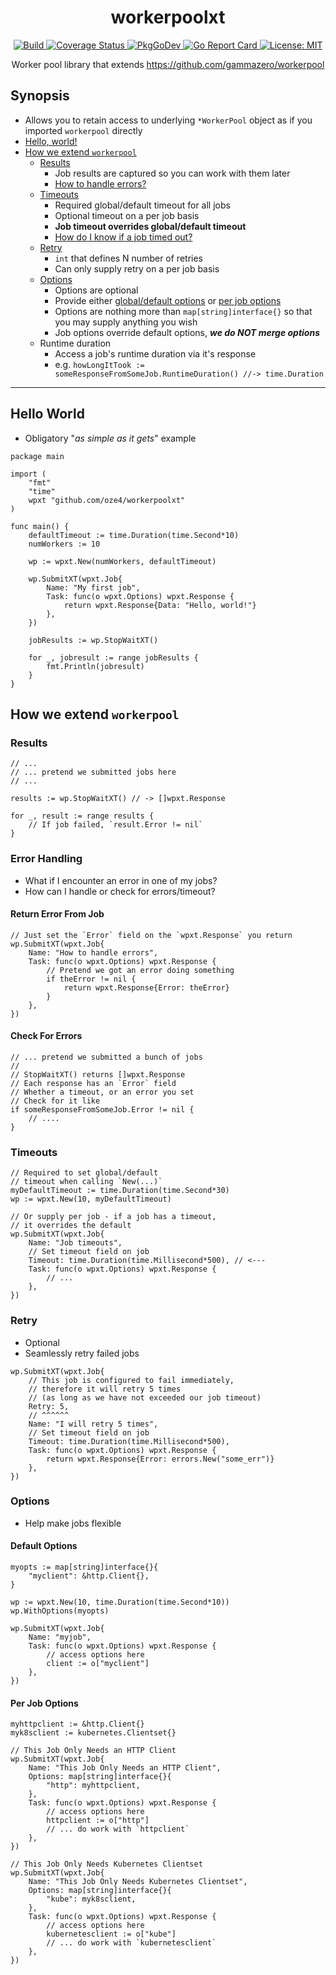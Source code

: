 <p align="center">
  <h1 align="center">workerpoolxt</h1>	
</p>

<p align="center">
  <a href="https://github.com/oze4/workerpoolxt/actions">
    <img title="Build" src="https://github.com/oze4/workerpoolxt/workflows/Build/badge.svg?branch=master" >
  </a>
  <a href='https://coveralls.io/github/oze4/workerpoolxt?branch=master'>
    <img src='https://coveralls.io/repos/github/oze4/workerpoolxt/badge.svg?branch=master' alt='Coverage Status' />
  </a>
  <a href="https://pkg.go.dev/github.com/oze4/workerpoolxt">
    <img title="PkgGoDev" src="https://pkg.go.dev/badge/github.com/oze4/workerpoolxt" >
  </a>
  <a href="https://goreportcard.com/report/github.com/oze4/workerpoolxt">
    <img title="Go Report Card" src="https://goreportcard.com/badge/github.com/oze4/workerpoolxt" >
  </a>
  <a href="https://github.com/oze4/workerpoolxt/blob/master/LICENSE">
    <img title="License: MIT" src="https://img.shields.io/badge/License-MIT-blue.svg" >
  </a>
</p>
<p align="center">
  Worker pool library that extends <a href="https://github.com/gammazero/workerpool">https://github.com/gammazero/workerpool</a>
</p>

## Synopsis

- Allows you to retain access to underlying `*WorkerPool` object as if you imported `workerpool` directly
- [Hello, world!](#hello-world)
- [How we extend `workerpool`](#how-we-extend-workerpool)
  - [Results](#results)
    - Job results are captured so you can work with them later
    - [How to handle errors?](#error-handling)
  - [Timeouts](#timeouts)
    - Required global/default timeout for all jobs
    - Optional timeout on a per job basis
    - **Job timeout overrides global/default timeout**
    - [How do I know if a job timed out?](#error-handling)
  - [Retry](#retry)
    - `int` that defines N number of retries
    - Can only supply retry on a per job basis
  - [Options](#options)
    - Options are optional
    - Provide either [global/default options](#default-options) or [per job options](#per-job-options)
    - Options are nothing more than `map[string]interface{}` so that you may supply anything you wish
    - Job options override default options, **_we do NOT merge options_**
  - Runtime duration
    - Access a job's runtime duration via it's response
    - e.g. `howLongItTook := someResponseFromSomeJob.RuntimeDuration() //-> time.Duration`

---

## Hello World

- Obligatory "*as simple as it gets*" example

```golang
package main

import (
    "fmt"
    "time"
    wpxt "github.com/oze4/workerpoolxt"
)

func main() {
    defaultTimeout := time.Duration(time.Second*10)
    numWorkers := 10

    wp := wpxt.New(numWorkers, defaultTimeout)

    wp.SubmitXT(wpxt.Job{
        Name: "My first job",
        Task: func(o wpxt.Options) wpxt.Response {
            return wpxt.Response{Data: "Hello, world!"}
        },
    })

    jobResults := wp.StopWaitXT()

    for _, jobresult := range jobResults {
        fmt.Println(jobresult)
    }
}
```

## How we extend `workerpool`

### Results

```golang
// ...
// ... pretend we submitted jobs here
// ...

results := wp.StopWaitXT() // -> []wpxt.Response

for _, result := range results {
    // If job failed, `result.Error != nil`
}
```

### Error Handling

- What if I encounter an error in one of my jobs?
- How can I handle or check for errors/timeout?

#### Return Error From Job

```golang
// Just set the `Error` field on the `wpxt.Response` you return
wp.SubmitXT(wpxt.Job{
    Name: "How to handle errors",
    Task: func(o wpxt.Options) wpxt.Response {
        // Pretend we got an error doing something
        if theError != nil {
            return wpxt.Response{Error: theError}
        }
    },
})
```

#### Check For Errors

```golang
// ... pretend we submitted a bunch of jobs
//
// StopWaitXT() returns []wpxt.Response
// Each response has an `Error` field
// Whether a timeout, or an error you set
// Check for it like
if someResponseFromSomeJob.Error != nil {
    // ....
}
```

### Timeouts

```golang
// Required to set global/default
// timeout when calling `New(...)`
myDefaultTimeout := time.Duration(time.Second*30)
wp := wpxt.New(10, myDefaultTimeout)

// Or supply per job - if a job has a timeout,
// it overrides the default
wp.SubmitXT(wpxt.Job{
    Name: "Job timeouts",
    // Set timeout field on job
    Timeout: time.Duration(time.Millisecond*500), // <---
    Task: func(o wpxt.Options) wpxt.Response { 
        // ... 
    },
})
```

### Retry

- Optional
- Seamlessly retry failed jobs

```golang
wp.SubmitXT(wpxt.Job{
    // This job is configured to fail immediately, 
    // therefore it will retry 5 times
    // (as long as we have not exceeded our job timeout)
    Retry: 5,
    // ^^^^^^
    Name: "I will retry 5 times",
    // Set timeout field on job
    Timeout: time.Duration(time.Millisecond*500),
    Task: func(o wpxt.Options) wpxt.Response {
        return wpxt.Response{Error: errors.New("some_err")}
    },
})
```

### Options

- Help make jobs flexible

#### Default Options

```golang
myopts := map[string]interface{}{
    "myclient": &http.Client{},
}

wp := wpxt.New(10, time.Duration(time.Second*10))
wp.WithOptions(myopts)

wp.SubmitXT(wpxt.Job{
    Name: "myjob",
    Task: func(o wpxt.Options) wpxt.Response {
        // access options here
        client := o["myclient"]
    },
})
```

#### Per Job Options

```golang
myhttpclient := &http.Client{}
myk8sclient := kubernetes.Clientset{}

// This Job Only Needs an HTTP Client
wp.SubmitXT(wpxt.Job{
    Name: "This Job Only Needs an HTTP Client",
    Options: map[string]interface{}{
        "http": myhttpclient,
    },
    Task: func(o wpxt.Options) wpxt.Response {
        // access options here
        httpclient := o["http"]
        // ... do work with `httpclient`
    },
})

// This Job Only Needs Kubernetes Clientset
wp.SubmitXT(wpxt.Job{
    Name: "This Job Only Needs Kubernetes Clientset",
    Options: map[string]interface{}{
        "kube": myk8sclient,
    },
    Task: func(o wpxt.Options) wpxt.Response {
        // access options here
        kubernetesclient := o["kube"]
        // ... do work with `kubernetesclient`
    },
})
```
